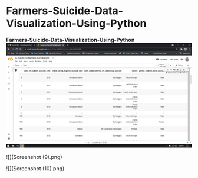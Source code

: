 # Farmers-Suicide-Data-Visualization-Using-Python

<b>Farmers-Suicide-Data-Visualization-Using-Python</b>
![](Capture.png)

![](Screenshot (9).png)

![](Screenshot (10).png)
